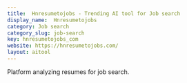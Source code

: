 ```yaml
---
title:  Hnresumetojobs - Trending AI tool for Job search
display_name:  Hnresumetojobs
category: Job search
category_slug: job-search
key: hnresumetojobs_com
website: https://hnresumetojobs.com/
layout: aitool
---
```


Platform analyzing resumes for job search.
